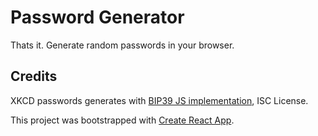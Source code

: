 # Password Generator

Thats it. Generate random passwords in your browser.

## Credits

XKCD passwords generates with [BIP39 JS implementation](https://github.com/bitcoinjs/bip39#readme), ISC License.

This project was bootstrapped with [Create React App](https://github.com/facebook/create-react-app).
